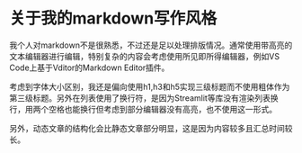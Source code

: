 # 关于我的markdown写作风格

我个人对markdown不是很熟悉，不过还是足以处理排版情况。通常使用带高亮的文本编辑器进行编辑，特别复杂的内容会考虑使用所见即所得编辑器，例如VS Code上基于Vditor的Markdown Editor插件。

考虑到字体大小区别，我还是偏向使用h1,h3和h5实现三级标题而不使用粗体作为第三级标题。另外在列表使用了换行符，是因为Streamlit等库没有渲染列表换行，用两个空格也能换行但考虑到部分编辑器没有高亮，也不使用这一形式。

另外，动态文章的结构化会比静态文章部分明显，这是因为内容较多且汇总时间较长。